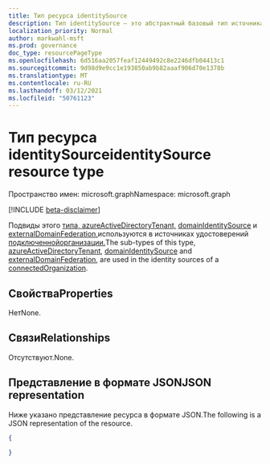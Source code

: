 ```yaml
---
title: Тип ресурса identitySource
description: Тип identitySource — это абстрактный базовый тип источника удостоверений для связанной организации.
localization_priority: Normal
author: markwahl-msft
ms.prod: governance
doc_type: resourcePageType
ms.openlocfilehash: 6d516aa2057feaf12449492c8e2246dfb04413c1
ms.sourcegitcommit: 9d98d9e9cc1e193850ab9b82aaaf906d70e1378b
ms.translationtype: MT
ms.contentlocale: ru-RU
ms.lasthandoff: 03/12/2021
ms.locfileid: "50761123"
---
```

# <a name="identitysource-resource-type"></a><span data-ttu-id="2c75f-103">Тип ресурса identitySource</span><span class="sxs-lookup"><span data-stu-id="2c75f-103">identitySource resource type</span></span>

<span data-ttu-id="2c75f-104">Пространство имен: microsoft.graph</span><span class="sxs-lookup"><span data-stu-id="2c75f-104">Namespace: microsoft.graph</span></span>

[!INCLUDE [beta-disclaimer](../../includes/beta-disclaimer.md)]

<span data-ttu-id="2c75f-105">Подвиды этого [типа, azureActiveDirectoryTenant,](azureactivedirectorytenant.md) [domainIdentitySource](domainidentitysource.md) и [externalDomainFederation,](externaldomainfederation.md)используются в источниках удостоверений [подключеннойорганизации.](connectedOrganization.md)</span><span class="sxs-lookup"><span data-stu-id="2c75f-105">The sub-types of this type, [azureActiveDirectoryTenant](azureactivedirectorytenant.md), [domainIdentitySource](domainidentitysource.md) and [externalDomainFederation](externaldomainfederation.md), are used in the identity sources of a [connectedOrganization](connectedOrganization.md).</span></span>

## <a name="properties"></a><span data-ttu-id="2c75f-106">Свойства</span><span class="sxs-lookup"><span data-stu-id="2c75f-106">Properties</span></span>

<span data-ttu-id="2c75f-107">Нет</span><span class="sxs-lookup"><span data-stu-id="2c75f-107">None.</span></span>

## <a name="relationships"></a><span data-ttu-id="2c75f-108">Связи</span><span class="sxs-lookup"><span data-stu-id="2c75f-108">Relationships</span></span>

<span data-ttu-id="2c75f-109">Отсутствуют.</span><span class="sxs-lookup"><span data-stu-id="2c75f-109">None.</span></span>

## <a name="json-representation"></a><span data-ttu-id="2c75f-110">Представление в формате JSON</span><span class="sxs-lookup"><span data-stu-id="2c75f-110">JSON representation</span></span>

<span data-ttu-id="2c75f-111">Ниже указано представление ресурса в формате JSON.</span><span class="sxs-lookup"><span data-stu-id="2c75f-111">The following is a JSON representation of the resource.</span></span>
<!-- {
  "blockType": "resource",
  "@odata.type": "microsoft.graph.identitySource"
}
-->
``` json
{

}
```

<!-- uuid: 16cd6b66-4b1a-43a1-adaf-3a886856ed98
2019-02-04 14:57:30 UTC -->
<!-- {
  "type": "#page.annotation",
  "description": "identitySource resource type",
  "keywords": "",
  "section": "documentation",
  "tocPath": ""
}-->



